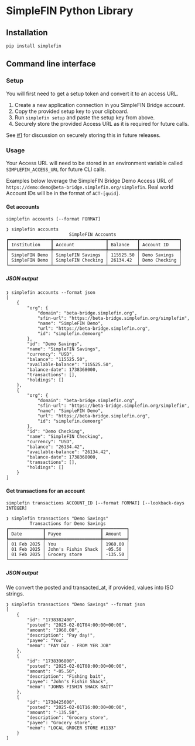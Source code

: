 # SimpleFIN Python Library

## Installation

`pip install simplefin`

## Command line interface

### Setup

You will first need to get a setup token and convert it to an access URL.

1. Create a new application connection in you SimpleFIN Bridge account.
2. Copy the provided setup key to your clipboard.
3. Run `simplefin setup` and paste the setup key from above.
4. Securely store the provided Access URL as it is required for future calls.

See [#1](https://github.com/chrishas35/simplefin-python/issues/1) for discussion on securely storing this in future releases.

### Usage

Your Access URL will need to be stored in an environment variable called `SIMPLEFIN_ACCESS_URL` for future CLI calls.

Examples below leverage the SimpleFIN Bridge Demo Access URL of `https://demo:demo@beta-bridge.simplefin.org/simplefin`. Real world Account IDs will be in the format of `ACT-[guid]`.

#### Get accounts

`simplefin accounts [--format FORMAT]`

<!-- [[[cog
import cog
from simplefin import cli
from click.testing import CliRunner
runner = CliRunner()
result = runner.invoke(cli, ["accounts"])
cog.out(
    "```\n❯ simplefin accounts\n{}```".format(result.output)
)
]]] -->
```
❯ simplefin accounts
                        SimpleFIN Accounts                         
┏━━━━━━━━━━━━━━━━┳━━━━━━━━━━━━━━━━━━━━┳━━━━━━━━━━━┳━━━━━━━━━━━━━━━┓
┃ Institution    ┃ Account            ┃ Balance   ┃ Account ID    ┃
┡━━━━━━━━━━━━━━━━╇━━━━━━━━━━━━━━━━━━━━╇━━━━━━━━━━━╇━━━━━━━━━━━━━━━┩
│ SimpleFIN Demo │ SimpleFIN Savings  │ 115525.50 │ Demo Savings  │
│ SimpleFIN Demo │ SimpleFIN Checking │ 26134.42  │ Demo Checking │
└────────────────┴────────────────────┴───────────┴───────────────┘
```
<!-- [[[end]]] -->

##### JSON output

<!-- [[[cog
import cog
from simplefin import cli
from click.testing import CliRunner
runner = CliRunner()
result = runner.invoke(cli, ["accounts", "--format", "json"])
cog.out(
    "```\n❯ simplefin accounts --format json\n{}```".format(result.output)
)
]]] -->
```
❯ simplefin accounts --format json
[
    {
        "org": {
            "domain": "beta-bridge.simplefin.org",
            "sfin-url": "https://beta-bridge.simplefin.org/simplefin",
            "name": "SimpleFIN Demo",
            "url": "https://beta-bridge.simplefin.org",
            "id": "simplefin.demoorg"
        },
        "id": "Demo Savings",
        "name": "SimpleFIN Savings",
        "currency": "USD",
        "balance": "115525.50",
        "available-balance": "115525.50",
        "balance-date": 1738368000,
        "transactions": [],
        "holdings": []
    },
    {
        "org": {
            "domain": "beta-bridge.simplefin.org",
            "sfin-url": "https://beta-bridge.simplefin.org/simplefin",
            "name": "SimpleFIN Demo",
            "url": "https://beta-bridge.simplefin.org",
            "id": "simplefin.demoorg"
        },
        "id": "Demo Checking",
        "name": "SimpleFIN Checking",
        "currency": "USD",
        "balance": "26134.42",
        "available-balance": "26134.42",
        "balance-date": 1738368000,
        "transactions": [],
        "holdings": []
    }
]
```
<!-- [[[end]]] -->

#### Get transactions for an account

`simplefin transactions ACCOUNT_ID [--format FORMAT] [--lookback-days INTEGER]`

<!-- [[[cog
import cog
from simplefin import cli
from click.testing import CliRunner
runner = CliRunner()
result = runner.invoke(cli, ["transactions", "Demo Savings", "--lookback-days", 1])
cog.out(
    "```\n❯ simplefin transactions \"Demo Savings\"\n{}```".format(result.output)
)
]]] -->
```
❯ simplefin transactions "Demo Savings"
         Transactions for Demo Savings         
┏━━━━━━━━━━━━━┳━━━━━━━━━━━━━━━━━━━━━┳━━━━━━━━━┓
┃ Date        ┃ Payee               ┃ Amount  ┃
┡━━━━━━━━━━━━━╇━━━━━━━━━━━━━━━━━━━━━╇━━━━━━━━━┩
│ 01 Feb 2025 │ You                 │ 1960.00 │
│ 01 Feb 2025 │ John's Fishin Shack │ -05.50  │
│ 01 Feb 2025 │ Grocery store       │ -135.50 │
└─────────────┴─────────────────────┴─────────┘
```
<!-- [[[end]]] -->

##### JSON output

We convert the posted and transacted_at, if provided, values into ISO strings.

<!-- [[[cog
import cog
from simplefin import cli
from click.testing import CliRunner
runner = CliRunner()
result = runner.invoke(cli, ["transactions", "Demo Savings", "--format", "json", "--lookback-days", 1])
cog.out(
    "```\n❯ simplefin transactions \"Demo Savings\" --format json\n{}```".format(result.output)
)
]]] -->
```
❯ simplefin transactions "Demo Savings" --format json
[
    {
        "id": "1738382400",
        "posted": "2025-02-01T04:00:00+00:00",
        "amount": "1960.00",
        "description": "Pay day!",
        "payee": "You",
        "memo": "PAY DAY - FROM YER JOB"
    },
    {
        "id": "1738396800",
        "posted": "2025-02-01T08:00:00+00:00",
        "amount": "-05.50",
        "description": "Fishing bait",
        "payee": "John's Fishin Shack",
        "memo": "JOHNS FISHIN SHACK BAIT"
    },
    {
        "id": "1738425600",
        "posted": "2025-02-01T16:00:00+00:00",
        "amount": "-135.50",
        "description": "Grocery store",
        "payee": "Grocery store",
        "memo": "LOCAL GROCER STORE #1133"
    }
]
```
<!-- [[[end]]] -->
